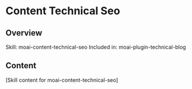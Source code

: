 # Content Technical Seo

## Overview
Skill: moai-content-technical-seo
Included in: moai-plugin-technical-blog

## Content
[Skill content for moai-content-technical-seo]
